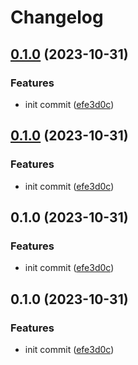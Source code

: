 # Changelog

## [0.1.0](https://github.com/tsanton/datasourcerer/compare/v0.1.0...0.1.0) (2023-10-31)


### Features

* init commit ([efe3d0c](https://github.com/tsanton/datasourcerer/commit/efe3d0c458e813c8800362cb90931dff8c3e9df8))

## [0.1.0](https://github.com/tsanton/datasourcerer/compare/v0.1.0...0.1.0) (2023-10-31)


### Features

* init commit ([efe3d0c](https://github.com/tsanton/datasourcerer/commit/efe3d0c458e813c8800362cb90931dff8c3e9df8))

## 0.1.0 (2023-10-31)


### Features

* init commit ([efe3d0c](https://github.com/tsanton/datasourcerer/commit/efe3d0c458e813c8800362cb90931dff8c3e9df8))

## 0.1.0 (2023-10-31)


### Features

* init commit ([efe3d0c](https://github.com/tsanton/datasourcerer/commit/efe3d0c458e813c8800362cb90931dff8c3e9df8))
